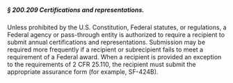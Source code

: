 ##### § 200.209 Certifications and representations. #####

Unless prohibited by the U.S. Constitution, Federal statutes, or regulations, a Federal agency or pass-through entity is authorized to require a recipient to submit annual certifications and representations. Submission may be required more frequently if a recipient or subrecipient fails to meet a requirement of a Federal award. When a recipient is provided an exception to the requirements of 2 CFR 25.110, the recipient must submit the appropriate assurance form (for example, SF-424B).